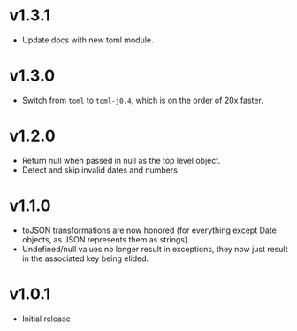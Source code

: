 # v1.3.1

* Update docs with new toml module.

# v1.3.0

* Switch from `toml` to `toml-j0.4`, which is on the order of 20x faster.

# v1.2.0

* Return null when passed in null as the top level object.
* Detect and skip invalid dates and numbers

# v1.1.0

* toJSON transformations are now honored (for everything except Date objects, as JSON represents them as strings).
* Undefined/null values no longer result in exceptions, they now just result in the associated key being elided.

# v1.0.1

* Initial release
